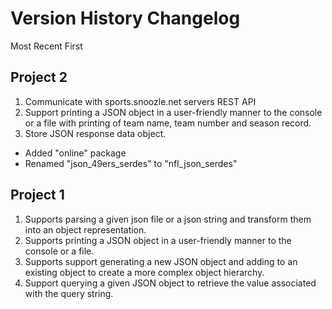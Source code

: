 
# Version History Changelog
Most Recent First
## Project 2

1. Communicate with sports.snoozle.net servers REST API
2. Support printing a JSON object in a user-friendly manner to the console or a file with
printing of team name, team number and season record.
3. Store JSON response data object.

- Added "online" package
- Renamed "json_49ers_serdes" to "nfl_json_serdes"




## Project 1
1. Supports parsing a given json file or a json string and transform them into an object representation.
2. Supports printing a JSON object in a user-friendly manner to the console or a file.
3. Supports support generating a new JSON object and adding to an existing object to create a more
complex object hierarchy.
4. Support querying a given JSON object to retrieve the value associated with the query
string.